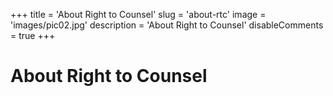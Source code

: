 +++
title = 'About Right to Counsel'
slug = 'about-rtc'
image = 'images/pic02.jpg'
description = 'About Right to Counsel'
disableComments = true
+++
# About Right to Counsel
